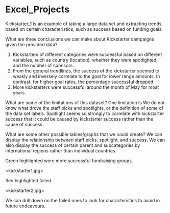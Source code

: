 # Excel_Projects

Kickstarter_1 is an example of taking a large data set and extracting trends based on certain characteristics, such as success based on funding goals.

What are three conclusions we can make about Kickstarter campaigns given the provided data?
1.	Kickstarters of different categories were successful based on different variables, such as country (location), whether they were spotlighted, and the number of sponsors.
2.	From the general trendlines, the success of the kickstarter seemed to weakly and inversely correlate to the goal for lower range amounts. In contrast, for higher goal rates, the percentage successful dropped. 
3.	More kickstarters were successful around the month of May for most years.

What are some of the limitations of this dataset?
One limitation is We do not know what drove the staff picks and spotlights, or the definition of some of the data set labels. Spotlight seems so strongly to correlate with kickstarter success that it could be caused by kickstarter success rather than the cause of success. 

What are some other possible tables/graphs that we could create?
We can display the relationship between staff picks, spotlight, and success. We can also display the success of certain parent and subcategories by international regions rather than individual countries.

Green highlighted were more successful fundraising groups. 

<kickstarter1.jpg>

Red highlighted failed. 

<kickstarter2.jpg>

We can drill down on the failed ones to look for characteristics to avoid in future endeavours.



